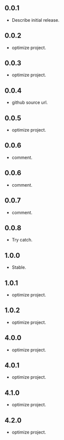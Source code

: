 ## 0.0.1

* Describe initial release.

## 0.0.2

* optimize project.

## 0.0.3

* optimize project.

## 0.0.4

* github source url.

## 0.0.5

* optimize project.

## 0.0.6

* comment.

## 0.0.6

* comment.

## 0.0.7
* comment.

## 0.0.8
* Try catch.

## 1.0.0
* Stable.

## 1.0.1
* optimize project.

## 1.0.2
* optimize project.

## 4.0.0
* optimize project.

## 4.0.1
* optimize project.

## 4.1.0
* optimize project.

## 4.2.0
* optimize project.